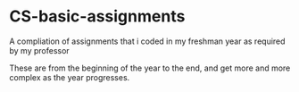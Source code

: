 # CS-basic-assignments

A compliation of assignments that i coded in my freshman year as required by my professor

These are from the beginning of the year to the end, and get more and more complex as the year progresses.
